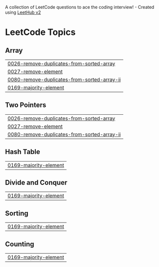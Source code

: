 A collection of LeetCode questions to ace the coding interview! - Created using [LeetHub v2](https://github.com/arunbhardwaj/LeetHub-2.0)
<!---LeetCode Topics Start-->
# LeetCode Topics
## Array
|  |
| ------- |
| [0026-remove-duplicates-from-sorted-array](https://github.com/TosaOdiase/LeetCode-GRIND-2025/tree/master/0026-remove-duplicates-from-sorted-array) |
| [0027-remove-element](https://github.com/TosaOdiase/LeetCode-GRIND-2025/tree/master/0027-remove-element) |
| [0080-remove-duplicates-from-sorted-array-ii](https://github.com/TosaOdiase/LeetCode-GRIND-2025/tree/master/0080-remove-duplicates-from-sorted-array-ii) |
| [0169-majority-element](https://github.com/TosaOdiase/LeetCode-GRIND-2025/tree/master/0169-majority-element) |
## Two Pointers
|  |
| ------- |
| [0026-remove-duplicates-from-sorted-array](https://github.com/TosaOdiase/LeetCode-GRIND-2025/tree/master/0026-remove-duplicates-from-sorted-array) |
| [0027-remove-element](https://github.com/TosaOdiase/LeetCode-GRIND-2025/tree/master/0027-remove-element) |
| [0080-remove-duplicates-from-sorted-array-ii](https://github.com/TosaOdiase/LeetCode-GRIND-2025/tree/master/0080-remove-duplicates-from-sorted-array-ii) |
## Hash Table
|  |
| ------- |
| [0169-majority-element](https://github.com/TosaOdiase/LeetCode-GRIND-2025/tree/master/0169-majority-element) |
## Divide and Conquer
|  |
| ------- |
| [0169-majority-element](https://github.com/TosaOdiase/LeetCode-GRIND-2025/tree/master/0169-majority-element) |
## Sorting
|  |
| ------- |
| [0169-majority-element](https://github.com/TosaOdiase/LeetCode-GRIND-2025/tree/master/0169-majority-element) |
## Counting
|  |
| ------- |
| [0169-majority-element](https://github.com/TosaOdiase/LeetCode-GRIND-2025/tree/master/0169-majority-element) |
<!---LeetCode Topics End-->